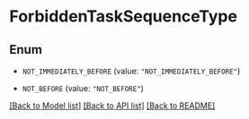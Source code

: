 # ForbiddenTaskSequenceType

## Enum


* `NOT_IMMEDIATELY_BEFORE` (value: `"NOT_IMMEDIATELY_BEFORE"`)

* `NOT_BEFORE` (value: `"NOT_BEFORE"`)


[[Back to Model list]](../README.md#documentation-for-models) [[Back to API list]](../README.md#documentation-for-api-endpoints) [[Back to README]](../README.md)


